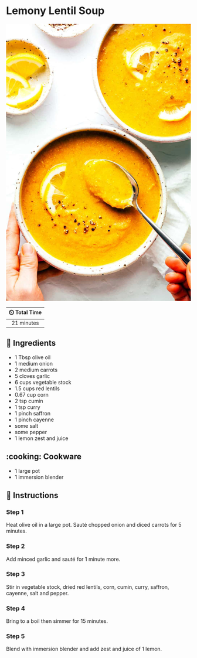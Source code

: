 # Lemony Lentil Soup

![Lemony Lentil Soup](../assets/images/lemony-lentil-soup.jpg)

| :timer_clock: Total Time |
|:-----------------------: |
| 21 minutes |

## :salt: Ingredients

- 1 Tbsp olive oil
- 1 medium onion
- 2 medium carrots
- 5 cloves garlic
- 6 cups vegetable stock
- 1.5 cups red lentils
- 0.67 cup corn
- 2 tsp cumin
- 1 tsp curry
- 1 pinch saffron
- 1 pinch cayenne
- some salt
- some pepper
- 1 lemon zest and juice

## :cooking: Cookware

- 1 large pot
- 1 immersion blender

## :pencil: Instructions

### Step 1

Heat olive oil in a large pot. Sauté chopped onion and diced carrots for 5 minutes.

### Step 2

Add minced garlic and sauté for 1 minute more.

### Step 3

Stir in vegetable stock, dried red lentils, corn, cumin, curry, saffron, cayenne, salt and pepper.

### Step 4

Bring to a boil then simmer for 15 minutes.

### Step 5

Blend with immersion blender and add zest and juice of 1 lemon.
